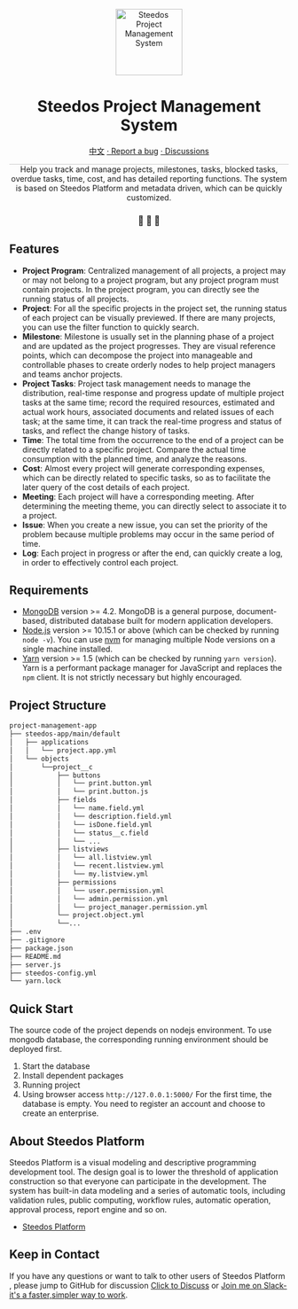
<p align="center">
  <a href="https://www.steedos.org">
    <img alt="Steedos Project Management System
" src="https://steedos.github.io/assets/logo.png" width="120" />
  </a>
</p>
<h1 align="center">
  Steedos Project Management System

</h1>

<p align="center">
<a href="https://github.com/steedos/project-management-app/blob/master/README_cn.md">中文</a>
<a href="https://github.com/steedos/project-management-app/issues/"> · Report a bug</a>
<a href="https://github.com/steedos/project-management-app/discussions"> · Discussions</a>
</p>

<p align="center" style="border-top: solid 1px #cccccc">
  Help you track and manage projects, milestones, tasks, blocked tasks, overdue tasks, time, cost, and has detailed reporting functions. The system is based on Steedos Platform and metadata driven, which can be quickly customized.

</p>

<h3 align="center">
 🤖 🎨 🚀
</h3>

## Features

- **Project Program**: Centralized management of all projects, a project may or may not belong to a project program, but any project program must contain projects. In the project program, you can directly see the running status of all projects.
- **Project**: For all the specific projects in the project set, the running status of each project can be visually previewed. If there are many projects, you can use the filter function to quickly search.
- **Milestone**: Milestone is usually set in the planning phase of a project and are updated as the project progresses. They are visual reference points, which can decompose the project into manageable and controllable phases to create orderly nodes to help project managers and teams anchor projects.
- **Project Tasks**: Project task management needs to manage the distribution, real-time response and progress update of multiple project tasks at the same time; record the required resources, estimated and actual work hours, associated documents and related issues of each task; at the same time, it can track the real-time progress and status of tasks, and reflect the change history of tasks.
- **Time**: The total time from the occurrence to the end of a project can be directly related to a specific project. Compare the actual time consumption with the planned time, and analyze the reasons.
- **Cost**: Almost every project will generate corresponding expenses, which can be directly related to specific tasks, so as to facilitate the later query of the cost details of each project.
- **Meeting**: Each project will have a corresponding meeting. After determining the meeting theme, you can directly select to associate it to a project.
- **Issue**: When you create a new issue, you can set the priority of the problem because multiple problems may occur in the same period of time.
- **Log**: Each project in progress or after the end, can quickly create a log, in order to effectively control each project.

## Requirements

- [MongoDB](https://www.mongodb.com/try/download/) version >= 4.2. MongoDB is a general purpose, document-based, distributed database built for modern application developers.
- [Node.js](https://nodejs.org/en/download/) version >= 10.15.1 or above (which can be checked by running `node -v`). You can use [nvm](https://github.com/nvm-sh/nvm) for managing multiple Node versions on a single machine installed.
- [Yarn](https://yarnpkg.com/en/) version >= 1.5 (which can be checked by running `yarn version`). Yarn is a performant package manager for JavaScript and replaces the `npm` client. It is not strictly necessary but highly encouraged.


## Project Structure

```sh
project-management-app
├── steedos-app/main/default
│   ├── applications
│   │   └── project.app.yml
│   └── objects
│       └──project__c
│           ├── buttons
│           │   └── print.button.yml
│           │   └── print.button.js
│           ├── fields
│           │   └── name.field.yml
│           │   └── description.field.yml
│           │   └── isDone.field.yml
│           │   └── status__c.field
│           │   └── ...
│           ├── listviews
│           │   └── all.listview.yml
│           │   └── recent.listview.yml
│           │   └── my.listview.yml
│           ├── permissions
│           │   └── user.permission.yml
│           │   └── admin.permission.yml
│           │   └── project_manager.permission.yml
│           └── project.object.yml
│           └──...
├── .env
├── .gitignore
├── package.json
├── README.md
├── server.js
├── steedos-config.yml
└── yarn.lock
```

##  Quick Start

The source code of the project depends on nodejs environment. To use mongodb database, the corresponding running environment should be deployed first.

  1. Start the database  
  2. Install dependent packages
  3. Running project
  4. Using browser access `http://127.0.0.1:5000/`    For the first time, the database is empty. You need to register an account and choose to create an enterprise.

## About  Steedos Platform

Steedos Platform is a visual modeling and descriptive programming development tool. The design goal is to lower the threshold of application construction so that everyone can participate in the development. The system has built-in data modeling and a series of automatic tools, including validation rules, public computing, workflow rules, automatic operation, approval process, report engine and so on.

- [Steedos Platform](https://www.steedos.org/)

## Keep in Contact

If you have any questions or want to talk to other users of Steedos Platform , please jump to GitHub for discussion [Click to Discuss](https://github.com/steedos/steedos-platform/discussions) or [Join me on Slack-it's a faster,simpler way to work](https://join.slack.com/t/steedos/shared_invite/zt-jq7eupr9-cgKrUOyWb1zymniRzhH4jg).
